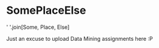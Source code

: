 # SomePlaceElse
' '.join[Some, Place, Else]

Just an excuse to upload Data Mining assignments here :P
